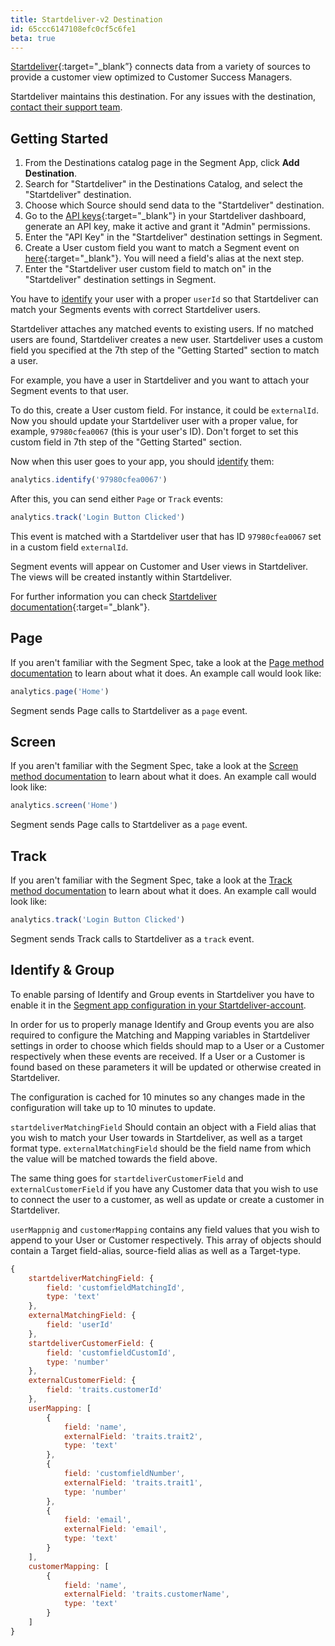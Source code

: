 ```yaml
---
title: Startdeliver-v2 Destination
id: 65ccc6147108efc0cf5c6fe1
beta: true
---
```

[Startdeliver](https://startdeliver.com/?utm_source=segmentio&utm_medium=docs&utm_campaign=partners){:target="_blank”} connects data from a variety of sources to provide a customer view optimized to Customer Success Managers.

Startdeliver maintains this destination. For any issues with the destination, [contact their support team](mailto:support@startdeliver.com).


## Getting Started

 

1. From the Destinations catalog page in the Segment App, click **Add Destination**.
2. Search for "Startdeliver" in the Destinations Catalog, and select the "Startdeliver" destination.
3. Choose which Source should send data to the "Startdeliver" destination.
4. Go to the [API keys](https://app.startdeliver.com/settings/apikeys){:target="_blank"} in your Startdeliver dashboard, generate an API key, make it active and grant it "Admin" permissions.
5. Enter the "API Key" in the "Startdeliver" destination settings in Segment.
6. Create a User custom field you want to match a Segment event on [here](https://app.startdeliver.com/settings/fields){:target="_blank"}. You will need a field's alias at the next step.
7. Enter the "Startdeliver user custom field to match on" in the "Startdeliver" destination settings in Segment.


You have to [identify](/docs/connections/spec/identify/) your user with a proper `userId` so that Startdeliver can match your Segments events with correct Startdeliver users.

Startdeliver attaches any matched events to existing users. If no matched users are found, Startdeliver creates a new user. Startdeliver uses a custom field you specified at the 7th step of the "Getting Started" section to match a user.

For example, you have a user in Startdeliver and you want to attach your Segment events to that user.

To do this, create a User custom field. For instance, it could be `externalId`. Now you should update your Startdeliver user with a proper value, for example, `97980cfea0067` (this is your user's ID). Don't forget to set this custom field in 7th step of the "Getting Started" section.

Now when this user goes to your app, you should [identify](/docs/connections/spec/identify/) them:

```js
analytics.identify('97980cfea0067')
```

After this, you can send either `Page` or `Track` events:

```js
analytics.track('Login Button Clicked')
```

This event is matched with a Startdeliver user that has ID `97980cfea0067` set in a custom field `externalId`.

Segment events will appear on Customer and User views in Startdeliver. The views will be created instantly within Startdeliver.

For further information you can check [Startdeliver documentation](https://app.startdeliver.com/dev/app/Segment){:target="_blank"}.


## Page

If you aren't familiar with the Segment Spec, take a look at the [Page method documentation](/docs/connections/spec/page/) to learn about what it does. An example call would look like:

```js
analytics.page('Home')
```

Segment sends Page calls to Startdeliver as a `page` event. 

## Screen

If you aren't familiar with the Segment Spec, take a look at the [Screen method documentation](/docs/connections/spec/screen/) to learn about what it does. An example call would look like:

```js
analytics.screen('Home')
```

Segment sends Page calls to Startdeliver as a `page` event. 


## Track

If you aren't familiar with the Segment Spec, take a look at the [Track method documentation](/docs/connections/spec/track/) to learn about what it does. An example call would look like:

```js
analytics.track('Login Button Clicked')
```

Segment sends Track calls to Startdeliver as a `track` event.

## Identify & Group

To enable parsing of Identify and Group events in Startdeliver you have to enable it in the [Segment app configuration in your Startdeliver-account](https://app.startdeliver.com/settings/app/segment).

In order for us to properly manage Identify and Group events you are also required to configure the Matching and Mapping variables in Startdeliver settings in order to choose which fields should map to a User or a Customer respectively when these events are received. If a User or a Customer is found based on these parameters it will be updated or otherwise created in Startdeliver.

The configuration is cached for 10 minutes so any changes made in the configuration will take up to 10 minutes to update.

`startdeliverMatchingField` Should contain an object with a Field alias that you wish to match your User towards in Startdeliver, as well as a target format type.
`externalMatchingField` should be the field name from which the value will be matched towards the field above.

The same thing goes for `startdeliverCustomerField` and `externalCustomerField` if you have any Customer data that you wish to use to connect the user to a customer, as well as update or create a customer in Startdeliver.

`userMappnig` and `customerMapping` contains any field values that you wish to append to your User or Customer respectively. This array of objects should contain a Target field-alias, source-field alias as well as a Target-type.

```js
{
	startdeliverMatchingField: {
		field: 'customfieldMatchingId',
		type: 'text'
	},
	externalMatchingField: {
		field: 'userId'
	},
	startdeliverCustomerField: {
		field: 'customfieldCustomId',
		type: 'number'
	},
	externalCustomerField: {
		field: 'traits.customerId'
	},
	userMapping: [
		{
			field: 'name',
			externalField: 'traits.trait2',
			type: 'text'
		},
		{
			field: 'customfieldNumber',
			externalField: 'traits.trait1',
			type: 'number'
		},
		{
			field: 'email',
			externalField: 'email',
			type: 'text'
		}
	],
	customerMapping: [
		{
			field: 'name',
			externalField: 'traits.customerName',
			type: 'text'
		}
	]
}
```